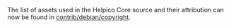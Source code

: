 The list of assets used in the Helpico Core source and their attribution can now be found in [contrib/debian/copyright](../contrib/debian/copyright).
